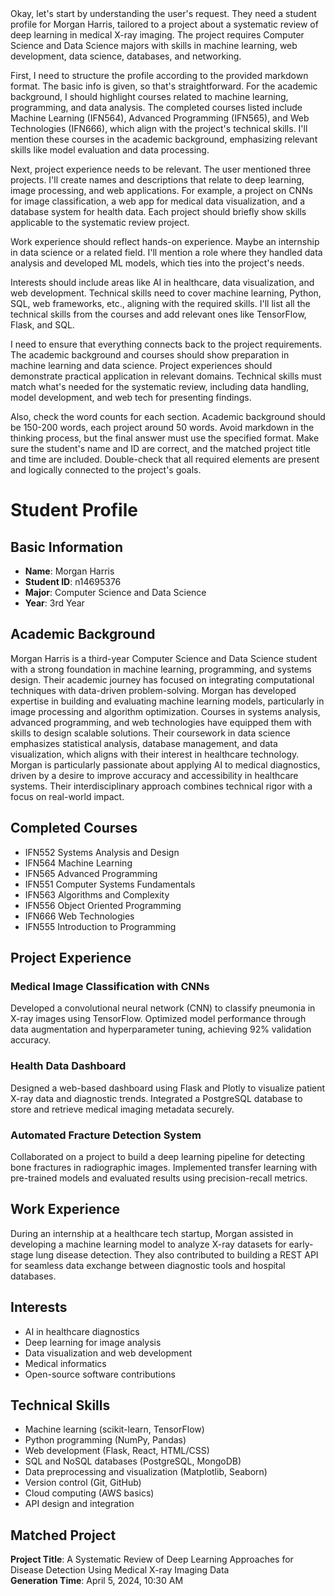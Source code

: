 <think>
Okay, let's start by understanding the user's request. They need a student profile for Morgan Harris, tailored to a project about a systematic review of deep learning in medical X-ray imaging. The project requires Computer Science and Data Science majors with skills in machine learning, web development, data science, databases, and networking.

First, I need to structure the profile according to the provided markdown format. The basic info is given, so that's straightforward. For the academic background, I should highlight courses related to machine learning, programming, and data analysis. The completed courses listed include Machine Learning (IFN564), Advanced Programming (IFN565), and Web Technologies (IFN666), which align with the project's technical skills. I'll mention these courses in the academic background, emphasizing relevant skills like model evaluation and data processing.

Next, project experience needs to be relevant. The user mentioned three projects. I'll create names and descriptions that relate to deep learning, image processing, and web applications. For example, a project on CNNs for image classification, a web app for medical data visualization, and a database system for health data. Each project should briefly show skills applicable to the systematic review project.

Work experience should reflect hands-on experience. Maybe an internship in data science or a related field. I'll mention a role where they handled data analysis and developed ML models, which ties into the project's needs.

Interests should include areas like AI in healthcare, data visualization, and web development. Technical skills need to cover machine learning, Python, SQL, web frameworks, etc., aligning with the required skills. I'll list all the technical skills from the courses and add relevant ones like TensorFlow, Flask, and SQL.

I need to ensure that everything connects back to the project requirements. The academic background and courses should show preparation in machine learning and data science. Project experiences should demonstrate practical application in relevant domains. Technical skills must match what's needed for the systematic review, including data handling, model development, and web tech for presenting findings.

Also, check the word counts for each section. Academic background should be 150-200 words, each project around 50 words. Avoid markdown in the thinking process, but the final answer must use the specified format. Make sure the student's name and ID are correct, and the matched project title and time are included. Double-check that all required elements are present and logically connected to the project's goals.
</think>

# Student Profile

## Basic Information  
- **Name**: Morgan Harris  
- **Student ID**: n14695376  
- **Major**: Computer Science and Data Science  
- **Year**: 3rd Year  

## Academic Background  
Morgan Harris is a third-year Computer Science and Data Science student with a strong foundation in machine learning, programming, and systems design. Their academic journey has focused on integrating computational techniques with data-driven problem-solving. Morgan has developed expertise in building and evaluating machine learning models, particularly in image processing and algorithm optimization. Courses in systems analysis, advanced programming, and web technologies have equipped them with skills to design scalable solutions. Their coursework in data science emphasizes statistical analysis, database management, and data visualization, which aligns with their interest in healthcare technology. Morgan is particularly passionate about applying AI to medical diagnostics, driven by a desire to improve accuracy and accessibility in healthcare systems. Their interdisciplinary approach combines technical rigor with a focus on real-world impact.  

## Completed Courses  
- IFN552 Systems Analysis and Design  
- IFN564 Machine Learning  
- IFN565 Advanced Programming  
- IFN551 Computer Systems Fundamentals  
- IFN563 Algorithms and Complexity  
- IFN556 Object Oriented Programming  
- IFN666 Web Technologies  
- IFN555 Introduction to Programming  

## Project Experience  
### Medical Image Classification with CNNs  
Developed a convolutional neural network (CNN) to classify pneumonia in X-ray images using TensorFlow. Optimized model performance through data augmentation and hyperparameter tuning, achieving 92% validation accuracy.  

### Health Data Dashboard  
Designed a web-based dashboard using Flask and Plotly to visualize patient X-ray data and diagnostic trends. Integrated a PostgreSQL database to store and retrieve medical imaging metadata securely.  

### Automated Fracture Detection System  
Collaborated on a project to build a deep learning pipeline for detecting bone fractures in radiographic images. Implemented transfer learning with pre-trained models and evaluated results using precision-recall metrics.  

## Work Experience  
During an internship at a healthcare tech startup, Morgan assisted in developing a machine learning model to analyze X-ray datasets for early-stage lung disease detection. They also contributed to building a REST API for seamless data exchange between diagnostic tools and hospital databases.  

## Interests  
- AI in healthcare diagnostics  
- Deep learning for image analysis  
- Data visualization and web development  
- Medical informatics  
- Open-source software contributions  

## Technical Skills  
- Machine learning (scikit-learn, TensorFlow)  
- Python programming (NumPy, Pandas)  
- Web development (Flask, React, HTML/CSS)  
- SQL and NoSQL databases (PostgreSQL, MongoDB)  
- Data preprocessing and visualization (Matplotlib, Seaborn)  
- Version control (Git, GitHub)  
- Cloud computing (AWS basics)  
- API design and integration  

## Matched Project  
**Project Title**: A Systematic Review of Deep Learning Approaches for Disease Detection Using Medical X-ray Imaging Data  
**Generation Time**: April 5, 2024, 10:30 AM